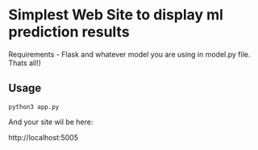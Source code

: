 # Simplest Web Site to display ml prediction results

Requirements - Flask and whatever model you are using in model.py file. Thats all!)


## Usage


```
python3 app.py
```

And your site wil be here:

http://localhost:5005



